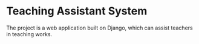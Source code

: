 # Teaching Assistant System
The project is a web application built on Django, which can assist teachers in teaching works.

